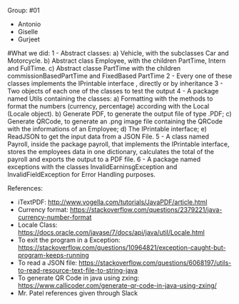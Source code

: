 Group: #01
- Antonio
- Giselle
- Gurjeet

#What we did:
1 - Abstract classes:
    a)  Vehicle, with the subclasses Car and Motorcycle.
    b) Abstract class Employee, with the children PartTime, Intern and FullTime.
    c) Abstract classe PartTime with the children commissionBasedPartTime and FixedBased PartTime
2 - Every one of these classes implements the IPrintable interface , directly or by inheritance
3 - Two objects of each one of the classes to test the output
4 - A package named Utils containing the  classes:
    a) Formatting with the methods to format the numbers (currency, percentage) according with the Local (Locale object).
    b) Generate PDF, to generate the output file of type .PDF;
    c) Generate QRCode, to generate an .png image file containing the QRCode with the informations of an Employee;
    d) The IPrintable interface;
    e) ReadJSON to get the input data from a JSON File.
5 - A class named Payroll, inside the package payroll, that implements the IPrintable interface, stores the employees data in one dictionary, calculates the total of the payroll and exports the output to a PDF file.
6 - A package named exceptions with the classes InvalidEarninsgException and InvalidFieldException for Error Handling purposes.

References:

- iTextPDF: http://www.vogella.com/tutorials/JavaPDF/article.html
- Currency format: https://stackoverflow.com/questions/2379221/java-currency-number-format
- Locale Class: https://docs.oracle.com/javase/7/docs/api/java/util/Locale.html
- To exit the program in a Exception: https://stackoverflow.com/questions/10964821/exception-caught-but-program-keeps-running
- To read a JSON file: https://stackoverflow.com/questions/6068197/utils-to-read-resource-text-file-to-string-java
- To generate QR Code in java using zxing: https://www.callicoder.com/generate-qr-code-in-java-using-zxing/
- Mr. Patel references given through Slack

